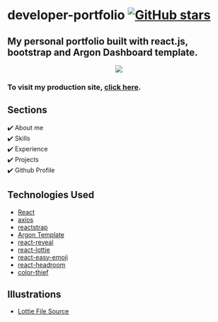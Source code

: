 # developer-portfolio <a href="https://github.com/farinas09/portfolio/main/LICENSE"><img alt="GitHub stars" src="https://img.shields.io/github/stars/farinas09/portfolio"></a> 
## My personal portfolio built with react.js, bootstrap and Argon Dashboard template.

<p align="center">
  <kbd>
    <img src="https://github.com/farinas09/portfolio/blob/main/picture.PNG"></img>
  </kbd>
</p>

### To visit my production site, **[click here](https://portfolio-8g8oi.ondigitalocean.app/)**.

## Sections
✔️ About me\
✔️ Skills\
✔️ Experience\
✔️ Projects\
✔️ Github Profile


## Technologies Used 

- [React](https://reactjs.org/)
- [axios](https://www.npmjs.com/package/axios)
- [reactstrap](https://reactstrap.github.io/)
- [Argon Template](https://www.creative-tim.com/product/argon-design-system-react)
- [react-reveal](https://www.react-reveal.com/)
- [react-lottie](https://www.npmjs.com/package/react-lottie)
- [react-easy-emoji](https://github.com/appfigures/react-easy-emoji)
- [react-headroom](https://github.com/KyleAMathews/react-headroom)
- [color-thief](https://github.com/lokesh/color-thief)

## Illustrations
- [Lottie File Source](https://lottiefiles.com)
